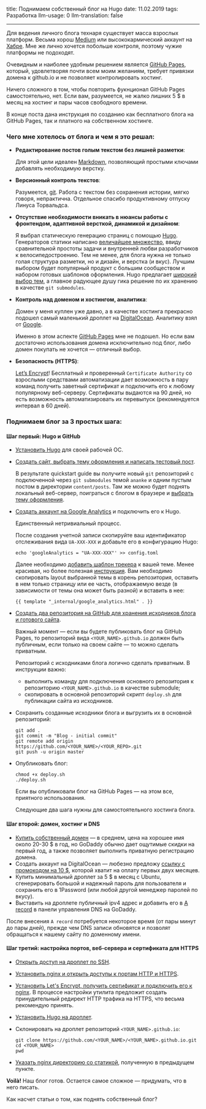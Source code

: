 title: Поднимаем собственный блог на Hugo
date: 11.02.2019
tags: Разработка
llm-usage: 0
llm-translation: false

---

Для ведения личного блога технаря существует масса взрослых платформ. Весьма хорош [Medium](https://medium.com) или высококармический аккаунт на [Хабре](https://habr.com/en/). Мне же лично хочется побольше контроля, поэтому чужие платформы не подоходят.


Очевидным и наиболее удобным решением является [GitHub Pages](https://pages.github.com), который, удовлетворяя почти всем моим желаниям, требует привязки домена к github.io и не позволяет контролировать хостинг.


Ничего сложного в том, чтобы повторить фукнционал GitHub Pages самостоятельно, нет. Если вам, разумеется, не жалко лишних 5 $ в месяц на хостинг и пары часов свободного времени. 


В конце поста дана инструкция по созданию как бесплатного блога на GitHub Pages, так и платного на собственном хостинге.

### Чего мне хотелось от блога и чем я это решал:

- **Редактирование постов голым текстом без лишней разметки**:

    Для этой цели идеален [Markdown](https://ru.wikipedia.org/wiki/Markdown), позволяющий простыми ключами добавлять необходимую верстку.
- **Версионный контроль текстов**:

    Разумеется, [git](https://git-scm.com). Работа с текстом без сохранения истории, мягко говоря, непрактична. Отдельное спасибо продуктивному отпуску Линуса Торвальдса.

- **Отсутствие необходимости вникать в нюансы работы с фронтендом, адаптивной версткой, динамикой и дизайном**:

	Я выбрал статическую генерацию страниц с помощью [Hugo](https://gohugo.io). Генераторов статики написано [величайшее множество](https://www.staticgen.com), ввиду сравнительной простоты задачи и внутренней любви разработчиков к велосипедостроению. Тем не менее, для блога нужна не только голая структура разметки, но и дизайн, и верстка (и вкус). Лучшим выбором будет популярный продукт с большим сообществом и набором готовых шаблонов оформления. Hugo предлагает [широкий выбор тем](https://themes.gohugo.io), а главное радующее душу гика решение по их хранению в качестве `git submodules`.
- **Контроль над доменом и хостингом, аналитика**:

	Домен у меня куплен уже давно, а в качестве хостинга прекрасно подошел самый маленький дроплет на [DigitalOcean](https://www.digitalocean.com). Аналитику взял от [Google](https://analytics.google.com/analytics/web/). 

	Именно в этом аспекте [GitHub Pages](https://pages.github.com) мне не подошел. Но если вам достаточно использования домена исключительно под блог, либо домен покупать не хочется — отличный выбор.
- **Безопасность (HTTPS)**:

	[Let’s Encrypt](https://letsencrypt.org)! Бесплатный и проверенный `Certificate Authority` со взрослыми средствами автоматизации дает возможность в пару команд получить заветный сертификат и подключить его к любому популярному веб-серверу. Сертификаты выдаются на 90 дней, но есть возможность автоматизировать их перевыпуск (рекомендуется интервал в 60 дней).


### Поднимаем блог за 3 простых шага:

#### Шаг первый: Hugo и GitHub
- [Установить Hugo](https://gohugo.io/getting-started/installing) для своей рабочей ОС.
- [Создать сайт, выбрать тему оформления и написать тестовый пост](https://gohugo.io/getting-started/quick-start). 

	В результате quickstart guide вы получите новый `git` репозиторий с подключенной через `git submodules` темой `ananke` и одним пустым постом в директории `content/posts`. Там же можно будет поднять локальный веб-сервер, поиграться с блогом в браузере и [выбрать тему оформления](https://themes.gohugo.io).
- [Создать аккаунт на Google Analytics](https://analytics.google.com/analytics/web/) и подключить его к Hugo.

	Единственный нетривиальный процесс.

	После создания учетной записи скопируйте ваш идентификатор отслеживания вида `UA-XXX-XXX` и добавьте его в конфигурацию Hugo:
	```
	echo 'googleAnalytics = "UA-XXX-XXX"' >> config.toml
	```

	Далее необходимо [добавить шаблон трекера](https://gohugo.io/templates/internal/#use-the-google-analytics-template) к вашей теме. Менее красивая, но более полезная [инструкция](http://cloudywithachanceofdevops.com/posts/2018/05/17/setting-up-google-analytics-on-hugo/). Вам необходимо скопировать layout выбранной темы в корень репозитория, оставить в нем только страницу или ее часть, отображаемую везде (в зависимости от темы она может быть разной) и вставить в нее:
	```
	{{ template "_internal/google_analytics.html" . }}
	```

- [Создать два репозитория на GitHub для хранения исходников блога и готового сайта](https://gohugo.io/hosting-and-deployment/hosting-on-github). 

	Важный момент — если вы будете публиковать блог на GitHub Pages, то репозиторий вида `<YOUR_NAME>.github.io` должен быть публичным, если только на своем сайте — то можно сделать приватным. 

	Репозиторий с исходниками блога логично сделать приватным. В инструкции важно: 
	- выполнить команду для подключения основного репозитория к репозиторию `<YOUR_NAME>.github.io` в качестве submodule;
	- скопировать в основной репозиторий скрипт `deploy.sh` для публикации сайта из исходников.
- Сохранить созданные исходники блога и выгрузить их в основной репозиторий:

	```
	git add .
	git commit -m "Blog - initial commit"
	git remote add origin https://github.com/<YOUR_NAME>/<YOUR_REPO>.git
	git push -u origin master
	```
- Опубликовать блог:

	```
	chmod +x deploy.sh
	./deploy.sh
	```

	Если вы опубликовали блог на GitHub Pages — на этом все, приятного использования. 

	Следующие два шага нужны для самостоятельного хостинга блога.

#### Шаг второй: домен, хостинг и DNS
- [Купить собственный домен](https://ru.godaddy.com/domains/domain-name-search) — в среднем, цена на хорошее имя около 20-30 $ в год, но GoDaddy обычно дает ощутимые скидки на первый год, а также позволяет выполнить приватную регистрацию домена.
- Создать аккаунт на DigitalOcean — любезно предложу [ссылку с промокодом на 10 $](https://m.do.co/c/90cafccc437b), которой хватит на оплату первых двух месяцев.
- Купить минимальный дроплет за 5 $ в месяц с Ubuntu, сгенерировать большой и надежный пароль для пользователя и сохранить его в 1Password (или любой другой менеджер паролей по вкусу).
- Выставить на дроплете публичный ipv4 адрес и добавить его в [A record](https://ru.godaddy.com/help/add-an-a-record-19238) в панели управления DNS на GoDaddy.


После внесения `A record` потребуется некоторое время (от пары минут до пары дней), прежде чем DNS записи обновятся и позволят обращаться к нашему сайту по доменному имени.

#### Шаг третий: настройка портов, веб-сервера и сертификата для HTTPS
- [Открыть доступ на дроплет по SSH](https://www.digitalocean.com/community/tutorials/how-to-set-up-a-firewall-with-ufw-on-ubuntu-18-04).
- [Установить nginx и открыть доступы к портам HTTP и HTTPS](https://www.digitalocean.com/community/tutorials/how-to-install-nginx-on-ubuntu-18-04-quickstart).
- [Установить Let's Encrypt, получить сертификат и подключить его к nginx](https://www.digitalocean.com/community/tutorials/how-to-secure-nginx-with-let-s-encrypt-on-ubuntu-18-04). В процессе настройки утилита предложит создать принудительный редирект HTTP трафика на HTTPS, что весьма рекомендую принять.
- [Установить Hugo на дроплет](https://gohugo.io/getting-started/installing/#snap-package).
- Склонировать на дроплет репозиторий `<YOUR_NAME>.github.io`:

	```
	git clone https://github.com/<YOUR_NAME>/<YOUR_NAME>.github.io.git
	cd <YOUR_NAME>
	pwd
	```
- [Указать nginx директорию со статикой](https://docs.nginx.com/nginx/admin-guide/web-server/serving-static-content/#), полученную в предыдущем пункте.


**Voilà!** Наш блог готов. Остается самое сложное — придумать, что в него писать. 

Как насчет статьи о том, как поднять собственный блог?